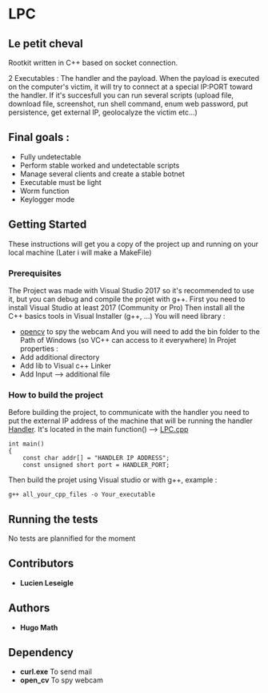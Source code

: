 # LPC
## Le petit cheval
Rootkit written in C++ based on socket connection.

2 Executables : The handler and the payload. 
When the payload is executed on the computer's victim, it will try to connect at a special IP:PORT toward the handler.
If it's succesfull you can run several scripts (upload file, download file, screenshot, run shell command, enum web password, put persistence, get external IP, geolocalyze the victim etc...) 

## Final goals :
- Fully undetectable
- Perform stable worked and undetectable scripts
- Manage several clients and create a stable botnet
- Executable must be light
- Worm function
- Keylogger mode

## Getting Started
These instructions will get you a copy of the project up and running on your local machine 
(Later i will make a MakeFile)
### Prerequisites
The Project was made with Visual Studio 2017 so it's recommended to use it, but you can debug and compile the projet with g++. 
First you need to install Visual Studio at least 2017 (Community or Pro)
Then install all the C++ basics tools in Visual Installer (g++, ...)
You will need library : 
- [opencv](https://opencv.org/releases/) to spy the webcam
And you will need to add the bin folder to the Path of Windows (so VC++ can access to it everywhere) 
In Projet properties : 
- Add additional directory
- Add lib to Visual c++ Linker 
- Add Input --> additional file

### How to build the project 
Before building the project, to communicate with the handler you need to put the external IP address of the machine that will be running the handler [Handler](https://github.com/Mathugo/LPC_handler).
It's located in the main function() --> [LPC.cpp](https://github.com/Mathugo/LPC/blob/master/LPC/LPC.cpp)
```
int main()
{
	const char addr[] = "HANDLER IP ADDRESS"; 
	const unsigned short port = HANDLER_PORT;
```
Then build the projet using Visual studio or with g++, example : 
``` 
g++ all_your_cpp_files -o Your_executable
```

## Running the tests
No tests are plannified for the moment

## Contributors
* **Lucien Leseigle**

## Authors
* **Hugo Math**

## Dependency
* **curl.exe** To send mail
* **open_cv** To spy webcam

